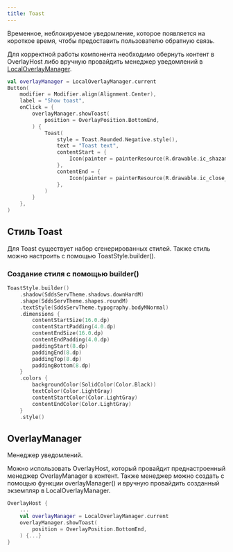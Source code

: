 ```yaml
---
title: Toast
--- 
```


Временное, неблокируемое уведомление, которое появляется на короткое время, чтобы предоставить пользователю обратную связь.

Для корректной работы компонента необходимо обернуть контент в OverlayHost либо вручную провайдить менеджер уведомлений в [LocalOverlayManager](#overlaymanager).

```kotlin
val overlayManager = LocalOverlayManager.current
Button(
    modifier = Modifier.align(Alignment.Center),
    label = "Show toast",
    onClick = {
        overlayManager.showToast(
            position = OverlayPosition.BottomEnd,
        ) {
            Toast(
                style = Toast.Rounded.Negative.style(),
                text = "Toast text",
                contentStart = {
                    Icon(painter = painterResource(R.drawable.ic_shazam_16))
                },
                contentEnd = {
                    Icon(painter = painterResource(R.drawable.ic_close_16))
                },
            )
        }
    },
)
```

## Стиль Toast

Для Toast существует набор сгенерированных стилей. Также стиль можно настроить с помощью ToastStyle.builder().

### Создание стиля с помощью builder()

```kotlin
ToastStyle.builder()
    .shadow(SddsServTheme.shadows.downHardM)
    .shape(SddsServTheme.shapes.roundM)
    .textStyle(SddsServTheme.typography.bodyMNormal)
    .dimensions {
        contentStartSize(16.0.dp)
        contentStartPadding(4.0.dp)
        contentEndSize(16.0.dp)
        contentEndPadding(4.0.dp)
        paddingStart(8.dp)
        paddingEnd(8.dp)
        paddingTop(8.dp)
        paddingBottom(8.dp)
    }
    .colors {
        backgroundColor(SolidColor(Color.Black))
        textColor(Color.LightGray)
        contentStartColor(Color.LightGray)
        contentEndColor(Color.LightGray)
    }
    .style()
```

## OverlayManager

Менеджер уведомлений.

Можно использовать OverlayHost, который провайдит преднастроенный менеджер OverlayManager в контент.
Также менеджер можно создать с помощью функции overlayManager() и вручную провайдить созданный экземпляр в LocalOverlayManager.

```kotlin
OverlayHost {
    ...
    val overlayManager = LocalOverlayManager.current
    overlayManager.showToast(
        position = OverlayPosition.BottomEnd,
    ) {...}
}
```
